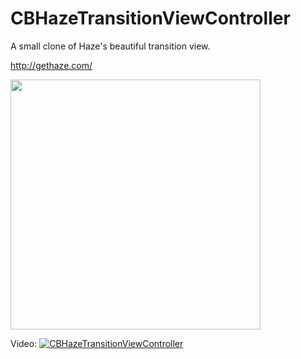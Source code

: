 CBHazeTransitionViewController
==============================
A small clone of Haze's beautiful transition view. 

http://gethaze.com/

<img width=400 src="https://s3.amazonaws.com/suyu.test/CBHazeTransitionViewController.gif"/>

Video:
[![CBHazeTransitionViewController](http://img.youtube.com/vi/qKhHMBu0gyE/0.jpg)](http://www.youtube.com/watch?v=qKhHMBu0gyE)
